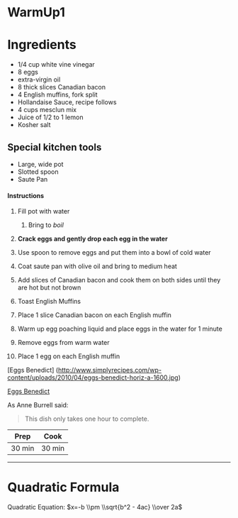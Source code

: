 WarmUp1
================

Ingredients
===========

-   1/4 cup white vine vinegar
-   8 eggs
-   extra-virgin oil
-   8 thick slices Canadian bacon
-   4 English muffins, fork split
-   Hollandaise Sauce, recipe follows
-   4 cups mesclun mix
-   Juice of 1/2 to 1 lemon
-   Kosher salt

Special kitchen tools
---------------------

-   Large, wide pot
-   Slotted spoon
-   Saute Pan

#### Instructions

1.  Fill pot with water
    1.  Bring to *boil*

2.  **Crack eggs and gently drop each egg in the water**
3.  Use spoon to remove eggs and put them into a bowl of cold water
4.  Coat saute pan with olive oil and bring to medium heat
5.  Add slices of Canadian bacon and cook them on both sides until they are hot but not brown
6.  Toast English Muffins
7.  Place 1 slice Canadian bacon on each English muffin
8.  Warm up egg poaching liquid and place eggs in the water for 1 minute
9.  Remove eggs from warm water
10. Place 1 egg on each English muffin

\[Eggs Benedict\] (<http://www.simplyrecipes.com/wp-content/uploads/2010/04/eggs-benedict-horiz-a-1600.jpg>)

[Eggs Benedict](http://www.simplyrecipes.com/wp-content/uploads/2010/04/eggs-benedict-horiz-a-1600.jpg)

As Anne Burrell said:

> This dish only takes one hour to complete.

| Prep   | Cook   |
|--------|--------|
| 30 min | 30 min |

------------------------------------------------------------------------

Quadratic Formula
=================

Quadratic Equation: $x=-b \\pm \\sqrt{b^2 - 4ac} \\over 2a$
